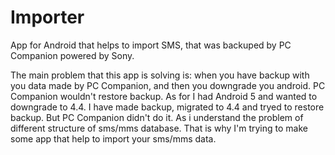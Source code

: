 # Importer
App for Android that helps to import SMS, that was backuped by PC Companion powered by Sony.

The main problem that this app is solving is: when you have backup with you data made by PC Companion, and then you downgrade you android.
PC Companion wouldn't restore backup. As for I had Android 5 and wanted to downgrade to 4.4. I have made backup, migrated to 4.4 and tryed to restore backup.
But PC Companion didn't do it. As i understand the problem of different structure of sms/mms database. That is why I'm trying to make some app that help to import
your sms/mms data.
